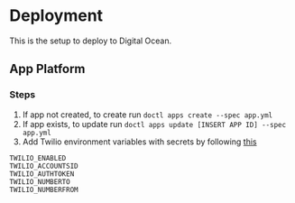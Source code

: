 # Deployment
This is the setup to deploy to Digital Ocean.

## App Platform
### Steps
1. If app not created, to create run `doctl apps create --spec app.yml`
2. If app exists, to update run `doctl apps update [INSERT APP ID] --spec app.yml`
3. Add Twilio environment variables with secrets by following [this](https://www.digitalocean.com/docs/app-platform/how-to/use-environment-variables/#define-build-time-environment-variables)
```
TWILIO_ENABLED
TWILIO_ACCOUNTSID
TWILIO_AUTHTOKEN
TWILIO_NUMBERTO
TWILIO_NUMBERFROM
```